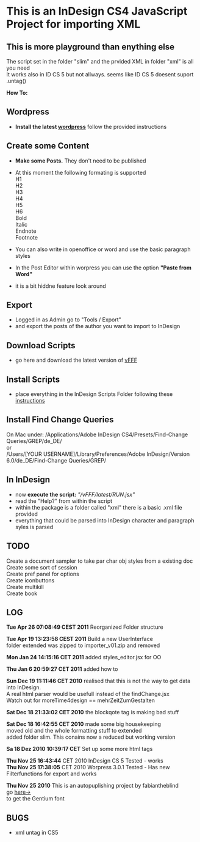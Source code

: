 This is an InDesign CS4 JavaScript Project for importing XML  
=============  
This is more playground than enything else  
------------
The script set in the folder "slim" and the prvided XML in folder "xml" is all you need  
It works also in ID CS 5 but not allways. seems like ID CS 5 doesent suport .untag() 
  
**How To:**  

Wordpress  
--

- **Install the latest [wordpress](http://wordpress.org/download/)** follow the provided instructions  

Create some Content  
--

- **Make some Posts.** They don't need to be published  
- At this moment the following formating is supported  
     H1  
     H2  
     H3  
     H4  
     H5  
     H6  
     Bold  
     Italic  
     Endnote  
     Footnote  
  
- You can also write in openoffice or word and use the basic paragraph styles  
- In the Post Editor within worpress you can use the option **"Paste from Word"**  
- it is a bit hiddne feature look around  

Export  
--  

- Logged in as Admin go to "Tools / Export"  
- and export the posts of the author you want to import to InDesign  

Download Scripts  
--  

- go here and download the latest version of [vFFF](http://fabiantheblind.github.com/vFFF/)  

Install Scripts  
--

- place everything in the InDesign Scripts Folder following these [instructions](http://lmgtfy.com/?q=indesign+install+script)  

Install Find Change Queries  
--
On Mac under:
/Applications/Adobe InDesign CS4/Presets/Find-Change Queries/GREP/de_DE/  
or  
/Users/[YOUR USERNAME]/Library/Preferences/Adobe InDesign/Version 6.0/de_DE/Find-Change Queries/GREP/

In InDesign  
--  

- now **execute the script:** _"/vFFF/latest/RUN.jsx"_  
- read the "Help?" from within the script
- within the package is a folder called "xml" there is a basic .xml file provided  
- everything that could be parsed into InDesign character and paragraph syles is parsed  

TODO  
--
Create a document sampler to take par char obj styles from a existing doc  
Create some sort of session  
Create pref panel for options  
Create iconbuttons  
Create multikill  
Create book  

LOG  
-- 

**Tue Apr 26 07:08:49 CEST 2011** Reorganized Folder structure

**Tue Apr 19 13:23:58 CEST 2011** Build a new UserInterface  
folder extended was zipped to importer_v01.zip and removed  

**Mon Jan 24 14:15:16 CET 2011** added styles_editor.jsx for OO  
 
**Thu Jan  6 20:59:27 CET 2011** added how to  
  
**Sun Dec 19 11:11:46 CET 2010** realised that this is not the way to get data into InDesign.  
A real html parser would be usefull instead of the findChange.jsx  
Watch out for moreTime4design == mehrZeitZumGestalten  
  
**Sat Dec 18 21:33:02 CET 2010** the blockqote tag is making bad stuff  
  
**Sat Dec 18 16:42:55 CET 2010** made some big housekeeping  
moved old and the whole formatting stuff to extended  
added folder slim. This conains now a reduced but working version  
  
**Sa 18 Dez 2010 10:39:17 CET** Set up some more html tags  
  
**Thu Nov 25 16:43:44** CET 2010 InDesign CS 5 Tested - works  
**Thu Nov 25 17:38:05** CET 2010 Worpress 3.0.1 Tested - Has new Filterfunctions for export and works  
  
**Thu Nov 25 2010**
This is an autopuplishing project by fabiantheblind  
go [here->](http://scripts.sil.org/cms/scripts/page.php?item_id=Gentium_download)  
to get the Gentium font  
  
BUGS  
--  
- xml untag in CS5  